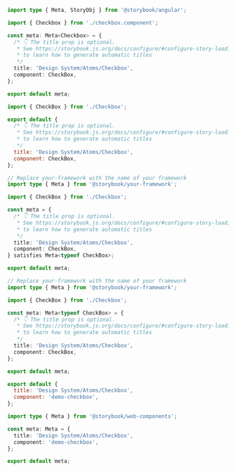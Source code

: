 ```ts filename="CheckBox.stories.ts" renderer="angular" language="ts"
import type { Meta, StoryObj } from '@storybook/angular';

import { Checkbox } from './checkbox.component';

const meta: Meta<Checkbox> = {
  /* 👇 The title prop is optional.
   * See https://storybook.js.org/docs/configure/#configure-story-loading
   * to learn how to generate automatic titles
   */
  title: 'Design System/Atoms/Checkbox',
  component: CheckBox,
};

export default meta;
```

```js filename="Checkbox.stories.js|jsx" renderer="common" language="js"
import { CheckBox } from './Checkbox';

export default {
  /* 👇 The title prop is optional.
   * See https://storybook.js.org/docs/configure/#configure-story-loading
   * to learn how to generate automatic titles
   */
  title: 'Design System/Atoms/Checkbox',
  component: CheckBox,
};
```

```ts filename="CheckBox.stories.ts|tsx" renderer="common" language="ts-4-9"
// Replace your-framework with the name of your framework
import type { Meta } from '@storybook/your-framework';

import { CheckBox } from './Checkbox';

const meta = {
  /* 👇 The title prop is optional.
   * See https://storybook.js.org/docs/configure/#configure-story-loading
   * to learn how to generate automatic titles
   */
  title: 'Design System/Atoms/Checkbox',
  component: CheckBox,
} satisfies Meta<typeof CheckBox>;

export default meta;
```

```ts filename="CheckBox.stories.ts|tsx" renderer="common" language="ts"
// Replace your-framework with the name of your framework
import type { Meta } from '@storybook/your-framework';

import { CheckBox } from './Checkbox';

const meta: Meta<typeof CheckBox> = {
  /* 👇 The title prop is optional.
   * See https://storybook.js.org/docs/configure/#configure-story-loading
   * to learn how to generate automatic titles
   */
  title: 'Design System/Atoms/Checkbox',
  component: CheckBox,
};

export default meta;
```

```js filename="Checkbox.stories.js" renderer="web-components" language="js"
export default {
  title: 'Design System/Atoms/Checkbox',
  component: 'demo-checkbox',
};
```

```ts filename="CheckBox.stories.ts" renderer="web-components" language="ts"
import type { Meta } from '@storybook/web-components';

const meta: Meta = {
  title: 'Design System/Atoms/Checkbox',
  component: 'demo-checkbox',
};

export default meta;
```


